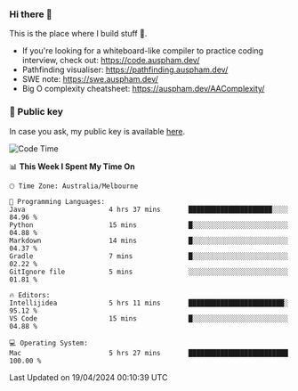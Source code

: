 ### Hi there 👋

This is the place where I build stuff 👀. 

- If you're looking for a whiteboard-like compiler to practice coding interview, check out: https://code.auspham.dev/
- Pathfinding visualiser: https://pathfinding.auspham.dev/
- SWE note: https://swe.auspham.dev/
- Big O complexity cheatsheet: https://auspham.dev/AAComplexity/

### 🔑 Public key

In case you ask, my public key is available [here](https://public.auspham.dev/).

<!--START_SECTION:waka-->
![Code Time](http://img.shields.io/badge/Code%20Time-1%2C251%20hrs%2011%20mins-blue)

📊 **This Week I Spent My Time On** 

```text
🕑︎ Time Zone: Australia/Melbourne

💬 Programming Languages: 
Java                     4 hrs 37 mins       █████████████████████░░░░   84.96 % 
Python                   15 mins             █░░░░░░░░░░░░░░░░░░░░░░░░   04.88 % 
Markdown                 14 mins             █░░░░░░░░░░░░░░░░░░░░░░░░   04.37 % 
Gradle                   7 mins              █░░░░░░░░░░░░░░░░░░░░░░░░   02.22 % 
GitIgnore file           5 mins              ░░░░░░░░░░░░░░░░░░░░░░░░░   01.81 % 

🔥 Editors: 
Intellijidea             5 hrs 11 mins       ████████████████████████░   95.12 % 
VS Code                  15 mins             █░░░░░░░░░░░░░░░░░░░░░░░░   04.88 % 

💻 Operating System: 
Mac                      5 hrs 27 mins       █████████████████████████   100.00 % 
```


 Last Updated on 19/04/2024 00:10:39 UTC
<!--END_SECTION:waka-->

<!--
**rockmanvnx6/rockmanvnx6** is a ✨ _special_ ✨ repository because its `README.md` (this file) appears on your GitHub profile.

Here are some ideas to get you started:

- 🔭 I’m currently working on ...
- 🌱 I’m currently learning ...
- 👯 I’m looking to collaborate on ...
- 🤔 I’m looking for help with ...
- 💬 Ask me about ...
- 📫 How to reach me: ...
- 😄 Pronouns: ...
- ⚡ Fun fact: ...
-->
